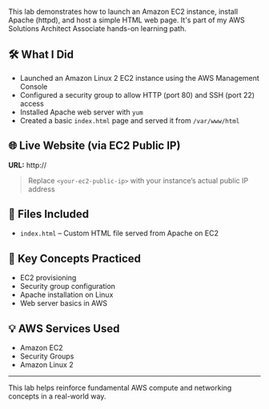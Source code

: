 This lab demonstrates how to launch an Amazon EC2 instance, install Apache (httpd), and host a simple HTML web page. It's part of my AWS Solutions Architect Associate hands-on learning path.

## 🛠️ What I Did
- Launched an Amazon Linux 2 EC2 instance using the AWS Management Console
- Configured a security group to allow HTTP (port 80) and SSH (port 22) access
- Installed Apache web server with `yum`
- Created a basic `index.html` page and served it from `/var/www/html`

## 🌐 Live Website (via EC2 Public IP)
**URL:** http://<your-ec2-public-ip>

> Replace `<your-ec2-public-ip>` with your instance’s actual public IP address

## 📁 Files Included
- `index.html` – Custom HTML file served from Apache on EC2

## 🧠 Key Concepts Practiced
- EC2 provisioning
- Security group configuration
- Apache installation on Linux
- Web server basics in AWS

## 💡 AWS Services Used
- Amazon EC2
- Security Groups
- Amazon Linux 2

---

This lab helps reinforce fundamental AWS compute and networking concepts in a real-world way.
